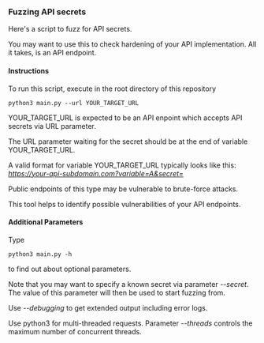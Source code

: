 ### Fuzzing API secrets
Here's a script to fuzz for API secrets.

You may want to use this to check hardening of your API implementation. All it takes, is an API endpoint.

#### Instructions

To run this script, execute in the root directory of this repository

    python3 main.py --url YOUR_TARGET_URL

YOUR_TARGET_URL is expected to be an API enpoint which accepts API secrets via URL parameter.

The URL parameter waiting for the secret should be at the end of variable YOUR_TARGET_URL.

A valid format for variable YOUR_TARGET_URL typically looks like this: *https://your-api-subdomain.com?variable=A&secret=*

Public endpoints of this type may be vulnerable to brute-force attacks.

This tool helps to identify possible vulnerabilities of your API endpoints.

#### Additional Parameters

Type

    python3 main.py -h

to find out about optional parameters.

Note that you may want to specify a known secret via parameter *--secret*. The value of this parameter will then be used to start fuzzing from.

Use *--debugging* to get extended output including error logs.

Use python3 for multi-threaded requests. Parameter *--threads* controls the maximum number of concurrent threads.
